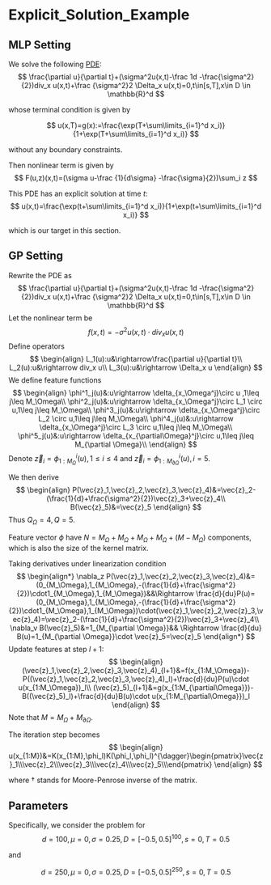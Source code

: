 # Explicit_Solution_Example

## MLP Setting

We solve the following [PDE](https://arxiv.org/abs/1708.03223):
$$
\frac{\partial u}{\partial t}+(\sigma^2u(x,t)-\frac 1d -\frac{\sigma^2}{2})div_x u(x,t)+\frac {\sigma^2}2 \Delta_x u(x,t)=0,t\in[s,T],x\in D \in \mathbb{R}^d
$$

whose terminal condition is given by

$$
u(x,T)=g(x):=\frac{\exp(T+\sum\limits_{i=1}^d x_i)}{1+\exp(T+\sum\limits_{i=1}^d x_i)}
$$

without any boundary constraints.



Then nonlinear term is given by
$$
F(u,z)(x,t)=(\sigma u-\frac {1}{d\sigma} -\frac{\sigma}{2})\sum_i z
$$


This PDE has an explicit solution at time $t$:
$$
u(x,t)=\frac{\exp(t+\sum\limits_{i=1}^d x_i)}{1+\exp(t+\sum\limits_{i=1}^d x_i)}
$$

which is our target in this section.

## GP Setting

Rewrite the PDE as
$$
\frac{\partial u}{\partial t}+(\sigma^2u(x,t)-\frac 1d -\frac{\sigma^2}{2})div_x u(x,t)+\frac {\sigma^2}2 \Delta_x u(x,t)=0,t\in[s,T],x\in D \in \mathbb{R}^d
$$
Let the nonlinear term be
$$
f(x,t)=-\sigma^2u(x,t)\cdot div_x u(x,t)
$$
Define operators
$$
\begin{align}
L_1(u):u&\rightarrow\frac{\partial u}{\partial t}\\
L_2(u):u&\rightarrow div_x u\\
L_3(u):u&\rightarrow \Delta_x u
\end{align}
$$
We define feature functions
$$
\begin{align}
\phi^1_j(u)&:u\rightarrow \delta_{x_\Omega^j}\circ u ,1\leq j\leq M_\Omega\\
\phi^2_j(u)&:u\rightarrow \delta_{x_\Omega^j}\circ L_1 \circ u,1\leq j\leq M_\Omega\\
\phi^3_j(u)&:u\rightarrow \delta_{x_\Omega^j}\circ L_2 \circ u,1\leq j\leq M_\Omega\\
\phi^4_j(u)&:u\rightarrow \delta_{x_\Omega^j}\circ L_3 \circ u,1\leq j\leq M_\Omega\\
\phi^5_j(u)&:u\rightarrow \delta_{x_{\partial\Omega}^j}\circ u,1\leq j\leq M_{\partial \Omega}\\
\end{align}
$$
Denote $\vec{z}_i=\phi^i_{1:M_\Omega}(u),1\leq i\leq 4$ and $\vec{z}_i=\phi^i_{1:M_{\partial \Omega}}(u),i=5$.

We then derive
$$
\begin{align}
P(\vec{z}_1,\vec{z}_2,\vec{z}_3,\vec{z}_4)&=\vec{z}_2-(\frac{1}{d}+\frac{\sigma^2}{2})\vec{z}_3+\vec{z}_4\\
B(\vec{z}_5)&=\vec{z}_5
\end{align}
$$
Thus $Q_\Omega=4, Q=5$. 

Feature vector $\phi$ have $N=M_\Omega+M_\Omega+M_\Omega+M_\Omega+(M-M_\Omega)$ components, which is also the size of the kernel matrix.

Taking derivatives under linearization condition
$$
\begin{align*}
\nabla_z P(\vec{z}_1,\vec{z}_2,\vec{z}_3,\vec{z}_4)&=(0_{M_\Omega},1_{M_\Omega},-(\frac{1}{d}+\frac{\sigma^2}{2})\cdot1_{M_\Omega},1_{M_\Omega})&&\Rightarrow \frac{d}{du}P(u)=(0_{M_\Omega},1_{M_\Omega},-(\frac{1}{d}+\frac{\sigma^2}{2})\cdot1_{M_\Omega},1_{M_\Omega})\cdot(\vec{z}_1,\vec{z}_2,\vec{z}_3,\vec{z}_4)=\vec{z}_2-(\frac{1}{d}+\frac{\sigma^2}{2})\vec{z}_3+\vec{z}_4\\
\nabla_v B(\vec{z}_5)&=1_{M_{\partial \Omega}}&& \Rightarrow \frac{d}{du} B(u)=1_{M_{\partial \Omega}}\cdot \vec{z}_5=\vec{z}_5
\end{align*}
$$
Update features at step $l+1$:
$$
\begin{align}
(\vec{z}_1,\vec{z}_2,\vec{z}_3,\vec{z}_4)_{l+1}&=f(x_{1:M_\Omega})-P((\vec{z}_1,\vec{z}_2,\vec{z}_3,\vec{z}_4)_l)+\frac{d}{du}P(u)\cdot u(x_{1:M_\Omega})_l\\
(\vec{z}_5)_{l+1}&=g(x_{1:M_{\partial\Omega}})-B((\vec{z}_5)_l)+\frac{d}{du}B(u)\cdot u(x_{1:M_{\partial\Omega}})_l
\end{align}
$$
Note that $M=M_\Omega+M_{\partial\Omega}$.

The iteration step becomes
$$
\begin{align}
u(x_{1:M})&=K(x_{1:M},\phi_l)K(\phi_l,\phi_l)^{\dagger}\begin{pmatrix}\vec{z}_1\\\vec{z}_2\\\vec{z}_3\\\vec{z}_4\\\vec{z}_5\\\end{pmatrix}
\end{align}
$$

where $\dagger$ stands for Moore-Penrose inverse of the matrix.

## Parameters

Specifically, we consider the problem for
$$
d=100, \mu=0, \sigma=0.25, D=[-0.5,0.5]^{100}, s=0, T=0.5
$$

and

$$
d=250, \mu=0, \sigma=0.25, D=[-0.5,0.5]^{250}, s=0, T=0.5
$$